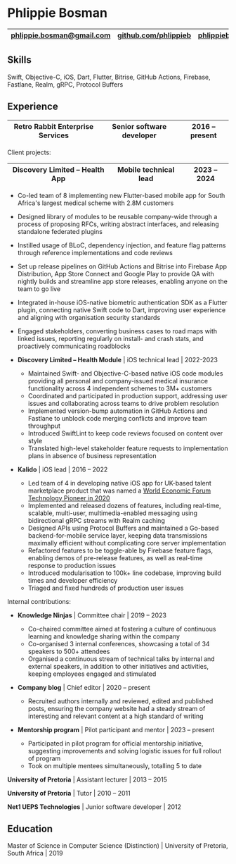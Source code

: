 # Phlippie Bosman

| [phlippie.bosman@gmail.com](mailto:phlippie.bosman@gmail.com) | [github.com/phlippieb](https://github.com/phlippieb) | [phlippieb.bearblog.dev](https://phlippieb.bearblog.dev) |
| -- | -- | -- |

## Skills

Swift, Objective-C, iOS, Dart, Flutter, Bitrise, GitHub Actions, Firebase, Fastlane, Realm, gRPC, Protocol Buffers

## Experience

| **Retro Rabbit Enterprise Services**  | **Senior software developer** | **2016 – present** |
| -- | -- | -- |

Client projects:

| Discovery Limited – Health App | Mobile technical lead | 2023 – 2024 |
| -- | -- | -- |

  - Co-led team of 8 implementing new Flutter-based mobile app for South Africa's largest medical scheme with 2.8M customers
  - Designed library of modules to be reusable company-wide through a process of proposing RFCs, writing abstract interfaces, and releasing standalone federated plugins
  - Instilled usage of BLoC, dependency injection, and feature flag patterns through reference implementations and code reviews
  - Set up release pipelines on GitHub Actions and Bitrise into Firebase App Distribution, App Store Connect and Google Play to provide QA with nightly builds and streamline app store releases, enabling anyone on the team to go live
  - Integrated in-house iOS-native biometric authentication SDK as a Flutter plugin, connecting native Swift code to Dart, improving user experience and aligning with organisation security standards <!--NOTE: Change organisation to organization if applying in US-->
  - Engaged stakeholders, converting business cases to road maps with linked issues, reporting regularly on install- and crash stats, and proactively communicating roadblocks  

- **Discovery Limited – Health Module** | iOS technical lead | 2022-2023
  - Maintained Swift- and Objective-C-based native iOS code modules providing all personal and company-issued medical insurance functionality across 4 independent schemes to 3M+ customers
  - Coordinated and participated in production support, addressing user issues and collaborating across teams to drive problem resolution
  - Implemented version-bump automation in GitHub Actions and Fastlane to unblock code merging conflicts and improve team throughput
  - Introduced SwiftLint to keep code reviews focused on content over style
  - Translated high-level stakeholder feature requests to implementation plans in absence of business representation

- **Kalido** | iOS lead | 2016 – 2022
  - Led team of 4 in developing native iOS app for UK-based talent marketplace product that was named a [World Economic Forum Technology Pioneer in 2020](https://widgets.weforum.org/techpioneers-2020/kalido/)
  - Implemented and released dozens of features, including real-time, scalable, multi-user, multimedia-enabled messaging using bidirectional gRPC streams with Realm caching
  - Designed APIs using Protocol Buffers and maintained a Go-based backend-for-mobile service layer, keeping data transmissions maximally efficient without complicating core server implementation
  - Refactored features to be toggle-able by Firebase feature flags, enabling demos of pre-release features, as well as real-time response to production issues
  - Introduced modularisation to 100k+ line codebase, improving build times and developer efficiency <!--NOTE: Change modularisation to modularization if applying in US-->
  - Triaged and fixed hundreds of production user issues

Internal contributions:

- **Knowledge Ninjas** | Committee chair | 2019 – 2023  
  - Co-chaired committee aimed at fostering a culture of continuous learning and knowledge sharing within the company
  - Co-organised 3 internal conferences, showcasing a total of 34 speakers to 500+ attendees <!--NOTE: Change organised to organized if applying in US-->
  - Organised a continuous stream of technical talks by internal and external speakers, in addition to other initiatives and activities, keeping employees engaged and stimulated <!--NOTE: Change organised to organized if applying in US-->

- **Company blog** | Chief editor | 2020 – present
  - Recruited authors internally and reviewed, edited and published posts, ensuring the company website had a steady stream of interesting and relevant content at a high standard of writing

- **Mentorship program** | Pilot participant and mentor | 2023 – present
  - Participated in pilot program for official mentorship initiative, suggesting improvements and solving logistic issues for full rollout of program
  - Took on multiple mentees simultaneously, totalling 5 to date

**University of Pretoria** | Assistant lecturer | 2013 – 2015

**University of Pretoria** | Tutor | 2010 – 2011

**Net1 UEPS Technologies** | Junior software developer | 2012 

## Education

Master of Science in Computer Science (Distinction) | University of Pretoria, South Africa | 2019 

